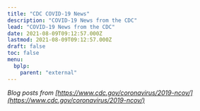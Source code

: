 ```yaml
---
title: "CDC COVID-19 News"
description: "COVID-19 News from the CDC"
lead: "COVID-19 News from the CDC"
date: 2021-08-09T09:12:57.000Z
lastmod: 2021-08-09T09:12:57.000Z
draft: false
toc: false
menu:
  bplp:
    parent: "external"
---
```


*Blog posts from [https://www.cdc.gov/coronavirus/2019-ncov/](https://www.cdc.gov/coronavirus/2019-ncov/)*
